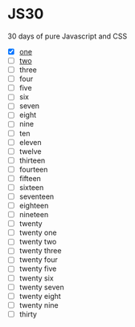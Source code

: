 # JS30
30 days of pure Javascript and CSS

- [x] [one](days/one)
- [ ] [two](days/two)
- [ ] three
- [ ] four
- [ ] five
- [ ] six
- [ ] seven
- [ ] eight
- [ ] nine
- [ ] ten
- [ ] eleven
- [ ] twelve
- [ ] thirteen
- [ ] fourteen
- [ ] fifteen
- [ ] sixteen
- [ ] seventeen
- [ ] eighteen
- [ ] nineteen
- [ ] twenty
- [ ] twenty one
- [ ] twenty two
- [ ] twenty three
- [ ] twenty four
- [ ] twenty five
- [ ] twenty six
- [ ] twenty seven
- [ ] twenty eight
- [ ] twenty nine
- [ ] thirty